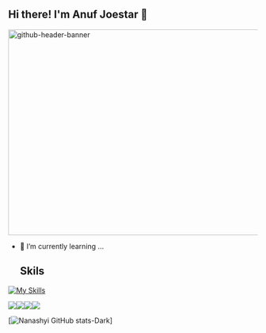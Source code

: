 ## Hi there! I'm Anuf Joestar 👋
<img width="1532" height="416" alt="github-header-banner" src="https://github.com/user-attachments/assets/dc747403-e989-4f9d-9246-3e760987c3e5" />

<!--
**Nanashyi/Nanashyi** is a ✨ _special_ ✨ repository because its `README.md` (this file) appears on your GitHub profile.

Here are some ideas to get you started:

- 🔭 I’m currently working on ...
- 🌱 I’m currently learning ...
- 👯 I’m looking to collaborate on ...
- 🤔 I’m looking for help with ...
- 💬 Ask me about ...
- 📫 How to reach me: ...
- 😄 Pronouns: ...
- ⚡ Fun fact: ...
-->
- 🌱 I’m currently learning ...
  ## Skils
[![My Skills](https://skillicons.dev/icons?i=html,css,js,vscode,py,react,nodejs,laravel,tailwind,bootstrap,mysql,php,kali,&perline=13)](https://skillicons.dev)

<img src="https://img.shields.io/badge/Flask-000000?style=for-the-badge&logo=flask&logoColor=white" /><img src="https://img.shields.io/badge/Claude-D97757?style=for-the-badge&logo=claude&logoColor=white" /><img src="https://img.shields.io/badge/ChatGPT-74aa9c?style=for-the-badge&logo=openai&logoColor=white" /><img src="https://img.shields.io/badge/-HuggingFace-FDEE21?style=for-the-badge&logo=HuggingFace&logoColor=black" />

[![Nanashyi GitHub stats-Dark](https://github-readme-stats.vercel.app/api?username=Nanashyi&show_icons=true&theme=cobalt#gh-dark-mode-only)]
